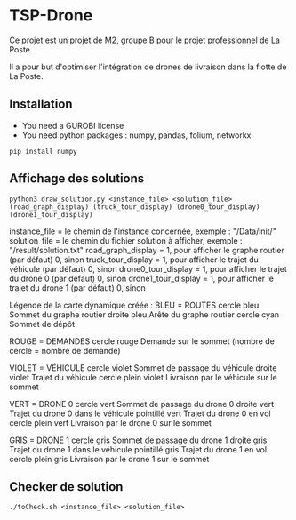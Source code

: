 # TSP-Drone

Ce projet est un projet de M2, groupe B pour le projet professionnel de La Poste.

Il a pour but d'optimiser l'intégration de drones de livraison dans la flotte de La Poste.

## Installation

- You need a GUROBI license
- You need python packages : numpy, pandas, folium, networkx
```shell
pip install numpy
```

## Affichage des solutions
```shell
python3 draw_solution.py <instance_file> <solution_file> (road_graph_display) (truck_tour_display) (drone0_tour_display) (drone1_tour_display)
```
instance_file = le chemin de l'instance concernée, exemple : "/Data/init/"
solution_file = le chemin du fichier solution à afficher, exemple : "/result/solution.txt"
road_graph_display = 1, pour afficher le graphe routier (par défaut)
                     0, sinon
truck_tour_display = 1, pour afficher le trajet du véhicule (par défaut)
                     0, sinon
drone0_tour_display = 1, pour afficher le trajet du drone 0 (par défaut)
                      0, sinon
drone1_tour_display = 1, pour afficher le trajet du drone 1 (par défaut)
                      0, sinon

Légende de la carte dynamique créée :
  BLEU = ROUTES
   cercle bleu          Sommet du graphe routier
   droite bleu          Arête du graphe routier
   cercle cyan          Sommet de dépôt

  ROUGE = DEMANDES
   cercle rouge         Demande sur le sommet (nombre de cercle = nombre de demande)

  VIOLET = VÉHICULE
   cercle violet        Sommet de passage du véhicule
   droite violet        Trajet du véhicule
   cercle plein violet  Livraison par le véhicule sur le sommet

  VERT = DRONE 0
   cercle vert          Sommet de passage du drone 0
   droite vert          Trajet du drone 0 dans le véhicule
   pointillé vert       Trajet du drone 0 en vol
   cercle plein vert    Livraison par le drone 0 sur le sommet

  GRIS = DRONE 1
   cercle gris          Sommet de passage du drone 1
   droite gris          Trajet du drone 1 dans le véhicule
   pointillé gris       Trajet du drone 1 en vol
   cercle plein gris    Livraison par le drone 1 sur le sommet

## Checker de solution
```shell
./toCheck.sh <instance_file> <solution_file>
```
